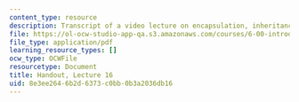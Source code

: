 ```yaml
---
content_type: resource
description: Transcript of a video lecture on encapsulation, inheritance, and shadowing.
file: https://ol-ocw-studio-app-qa.s3.amazonaws.com/courses/6-00-introduction-to-computer-science-and-programming-fall-2008/8e3ee2646b2d6373c0bb0b3a2036db16_lec16.pdf
file_type: application/pdf
learning_resource_types: []
ocw_type: OCWFile
resourcetype: Document
title: Handout, Lecture 16
uid: 8e3ee264-6b2d-6373-c0bb-0b3a2036db16
---
```

